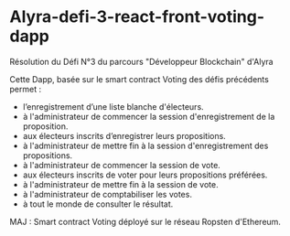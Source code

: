 # Alyra-defi-3-react-front-voting-dapp


Résolution du Défi N°3 du parcours "Développeur Blockchain" d'Alyra

Cette Dapp, basée sur le smart contract Voting des défis précédents permet : 
- l’enregistrement d’une liste blanche d'électeurs. 
- à l'administrateur de commencer la session d'enregistrement de la proposition.
- aux électeurs inscrits d’enregistrer leurs propositions.
- à l'administrateur de mettre fin à la session d'enregistrement des propositions.
- à l'administrateur de commencer la session de vote.
- aux électeurs inscrits de voter pour leurs propositions préférées.
- à l'administrateur de mettre fin à la session de vote.
- à l'administrateur de comptabiliser les votes.
- à tout le monde de consulter le résultat.

MAJ : Smart contract Voting déployé sur le réseau Ropsten d'Ethereum. 
